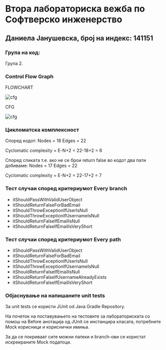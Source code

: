 # Втора лабораториска вежба по Софтверско инженерство

## Даниела Јанушевска, број на индекс: 141151

### Група на код: 

Група 2.

###  Control Flow Graph

FLOWCHART

![cfg](https://karafil.com/wp-content/uploads/2020/06/CFG.jpg)

CFG

![cfg](https://karafil.com/wp-content/uploads/2020/06/CFG2.jpg)

### Цикломатска комплексност
Според кодот:
Nodes = 18
Edges = 22

Cyclomatic complexity  = E-N+2 = 22-18+2 = 6

Според сликата т.е. ако не се брои return false во кодот два пати добиваме:
Nodes = 17
Edges = 22

Cyclomatic complexity  = E-N+2 = 22-17+2 = 7

### Тест случаи според критериумот Every branch

* itShouldPassWithValidUserObject
* itShouldReturnFalseForBadEmail
* itShouldThrowExceptionIfUserIsNull
* itShouldThrowExceptionIfUsernameIsNull
* itShouldReturnFalseIfEmailIsNull
* itShouldReturnFalseIfEmailIsVeryShort

### Тест случаи според критериумот Every path

* itShouldPassWithValidUserObject
* itShouldReturnFalseForBadEmail
* itShouldThrowExceptionIfUserIsNull
* itShouldThrowExceptionIfUsernameIsNull
* itShouldReturnFalseIfEmailIsNull
* itShouldReturnFalseIfUsernameAlreadyExists
* itShouldReturnFalseIfEmailIsVeryShort

### Објаснување на напишаните unit tests

За unit tests се користи JUnit od Java Gradle Repository.

На почеток на поставувањето на тестовите за лабораториската со помош на Before анотација од JUnit се инстанцира класата, потребните Mock корисници и кориснички имиња.

За да се покриваат сите можни патеки и branch-ови се користат искреираните Mock податоци.
